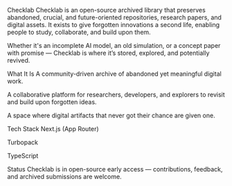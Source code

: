Checklab
Checklab is an open-source archived library that preserves abandoned, crucial, and future-oriented repositories, research papers, and digital assets.
It exists to give forgotten innovations a second life, enabling people to study, collaborate, and build upon them.

Whether it's an incomplete AI model, an old simulation, or a concept paper with promise — Checklab is where it’s stored, explored, and potentially revived.

What It Is
A community-driven archive of abandoned yet meaningful digital work.

A collaborative platform for researchers, developers, and explorers to revisit and build upon forgotten ideas.

A space where digital artifacts that never got their chance are given one.

Tech Stack
Next.js (App Router)

Turbopack

TypeScript

Status
Checklab is in open-source early access — contributions, feedback, and archived submissions are welcome.

